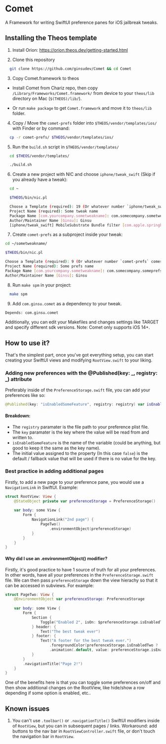 
# Comet

A Framework for writing SwiftUI preference panes for iOS jailbreak tweaks.


## Installing the Theos template

1. Install Orion:
https://orion.theos.dev/getting-started.html

2. Clone this repository

```bash
  git clone https://github.com/ginsudev/Comet && cd Comet
```

3. Copy Comet.framework to theos
- Install Comet from Chariz repo, then copy `/Library/Frameworks/Comet.framework/` from device to your `theos/lib` directory on Mac (`$(THEOS)/lib/`).

- Or run `make package` to get `Comet.framework` and move it to `theos/lib` folder.

4. Copy / Move the `comet-prefs` folder into `$THEOS/vendor/templates/ios/` with Finder or by command:

```bash
  cp -r comet-prefs/ $THEOS/vendor/templates/ios/
```
5. Run the `build.sh` script in `$THEOS/vendor/templates/`

```bash
  cd $THEOS/vendor/templates/

  ./build.sh
```

6. Create a new project with NIC and choose `iphone/tweak_swift` (Skip if you already have a tweak):

```bash
  cd ~

  $THEOS/bin/nic.pl

  Choose a Template (required): 19 (Or whatever number `iphone/tweak_swift` comes in at)
  Project Name (required): Some tweak name
  Package Name [com.yourcompany.sometweakname]: com.somecompany.sometweakname
  Author/Maintainer Name [Ginsu]: Ginsu
  [iphone/tweak_swift] MobileSubstrate Bundle filter [com.apple.springboard]: [Press Enter]
```

7. Create `comet-prefs` as a subproject inside your tweak:

```bash
cd ~/sometweakname/

$THEOS/bin/nic.pl

Choose a Template (required): 9 (Or whatever number `comet-prefs` comes in at)
Project Name (required): Some prefs name
Package Name [com.yourcompany.sometweakname]: com.somecompany.someprefsname
Author/Maintainer Name [Ginsu]: Ginsu
```

8. Run `make spm` in your project:

```bash
  make spm
```

9. Add `com.ginsu.comet` as a dependency to your tweak.
```bash
Depends: com.ginsu.comet
```
Additionally, you can edit your Makefiles and changes settings like TARGET and specify different sdk versions. Note: Comet only supports iOS 14+.
## How to use it?

That's the simplest part, once you've got everything setup, you can start creating your SwiftUI views and modifying `RootView.swift` to your liking.

### Adding new preferences with the @Published(key: _, registry: _) attribute
Preferably inside of the `PreferenceStorage.swift` file, you can add your preferences like so:
```swift
@Published(key: "isEnabledSomeFeature", registry: registry) var isEnabledSomeFeature = false
```
#### Breakdown:
- The `registry` paramater is the file path to your preference plist file.
- The `key` paramater is the key where the value will be read from and written to.
- `isEnabledSomeFeature` is the name of the variable (could be anything, but good to keep it the same as the key name).
- The initial value assigned to the property (In this case `false`) is the default / fallback value that will be used if there is no value for the key.

### Best practice in adding additional pages
Firstly, to add a new page to your preference pane, you would use a `NavigationLink` in SwiftUI. Example:
```swift
struct RootView: View {
    @StateObject private var preferenceStorage = PreferenceStorage()
    
    var body: some View {
        Form {
            NavigationLink("2nd page") {
                PageTwo()
                    .environmentObject(preferenceStorage)
            }
        }
    }
}
```
#### Why did I use an .environmentObject() modifier?
Firstly, it's good practice to have 1 source of truth for all your preferences. In other words, have all your preferences in the `PreferenceStorage.swift` file. We can then pass `preferenceStorage` down the view hierachy so that it can be accessed in subviews. For example:

```swift
struct PageTwo: View {
    @EnvironmentObject var preferenceStorage: PreferenceStorage
    
    var body: some View {
        Form {
            Section {
                Toggle("Enabled 2", isOn: $preferenceStorage.isEnabledTwo)
            } header: {
                Text("The best tweak ever")
            } footer: {
                Text("A footer for the best tweak ever.")
                    .foregroundColor(preferenceStorage.isEnabledTwo ? .green : .red)
                    .animation(.default, value: preferenceStorage.isEnabledTwo)
            }
        }
        .navigationTitle("Page 2!")
    }
}
```
One of the benefits here is that you can toggle some preferences on/off and then show additional changes on the RootView, like hide/show a row depending if some option is enabled, etc..
## Known issues

1. You can't use `.toolbar()` or `.navigationTitle()` SwiftUI modifiers inside of `RootView`, but you can in subsequent pages / links. Workaround: add buttons to the nav bar in `RootViewController.swift` file, or don't touch the navigation bar in `RootView`.
